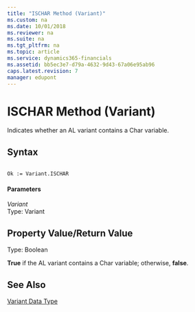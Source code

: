 ```yaml
---
title: "ISCHAR Method (Variant)"
ms.custom: na
ms.date: 10/01/2018
ms.reviewer: na
ms.suite: na
ms.tgt_pltfrm: na
ms.topic: article
ms.service: dynamics365-financials
ms.assetid: bb5ec3e7-d79a-4632-9d43-67a06e95ab96
caps.latest.revision: 7
manager: edupont
---
```


 

# ISCHAR Method (Variant)
Indicates whether an AL variant contains a Char variable.  
  
## Syntax  
  
```  
  
Ok := Variant.ISCHAR  
```  
  
#### Parameters  
 *Variant*  
 Type: Variant  
  
## Property Value/Return Value  
 Type: Boolean  
  
 **True** if the AL variant contains a Char variable; otherwise, **false**.  
  
## See Also  
 [Variant Data Type](../datatypes/devenv-variant-data-type.md)